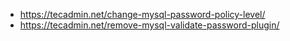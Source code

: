 - https://tecadmin.net/change-mysql-password-policy-level/
- https://tecadmin.net/remove-mysql-validate-password-plugin/
